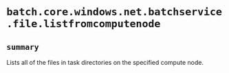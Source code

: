 # `batch.core.windows.net.batchservice.file.listfromcomputenode`

## `summary`
Lists all of the files in task directories on the specified compute node.


